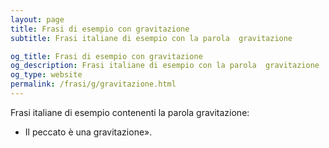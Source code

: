 ```yaml
---
layout: page
title: Frasi di esempio con gravitazione 
subtitle: Frasi italiane di esempio con la parola  gravitazione

og_title: Frasi di esempio con gravitazione 
og_description: Frasi italiane di esempio con la parola  gravitazione
og_type: website
permalink: /frasi/g/gravitazione.html
---
```


Frasi italiane di esempio contenenti la parola gravitazione:


- Il peccato è una gravitazione».

